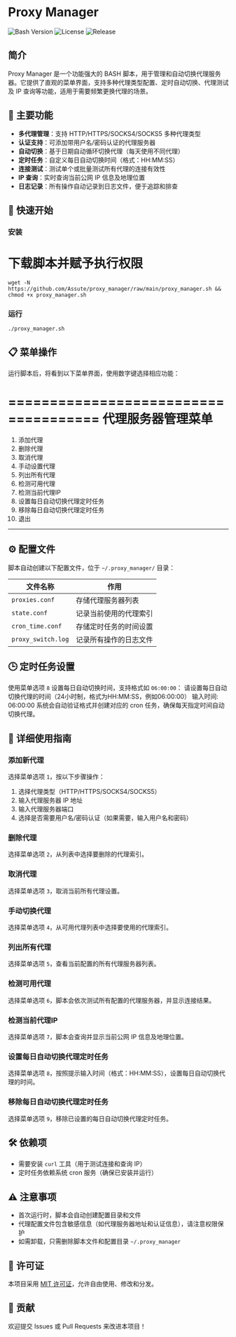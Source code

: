 # Proxy Manager

![Bash Version](https://img.shields.io/badge/Bash-≥4.0-green.svg)
![License](https://img.shields.io/github/license/Assute/proxy_manager.svg)
![Release](https://img.shields.io/github/v/release/Assute/proxy_manager.svg)

## 简介

Proxy Manager 是一个功能强大的 BASH 脚本，用于管理和自动切换代理服务器。它提供了直观的菜单界面，支持多种代理类型配置、定时自动切换、代理测试及 IP 查询等功能，适用于需要频繁更换代理的场景。

## 🌟 主要功能

- **多代理管理**：支持 HTTP/HTTPS/SOCKS4/SOCKS5 多种代理类型
- **认证支持**：可添加带用户名/密码认证的代理服务器
- **自动切换**：基于日期自动循环切换代理（每天使用不同代理）
- **定时任务**：自定义每日自动切换时间（格式：HH:MM:SS）
- **连接测试**：测试单个或批量测试所有代理的连接有效性
- **IP 查询**：实时查询当前公网 IP 信息及地理位置
- **日志记录**：所有操作自动记录到日志文件，便于追踪和排查

## 🚀 快速开始

### 安装
# 下载脚本并赋予执行权限
```shell script
wget -N https://github.com/Assute/proxy_manager/raw/main/proxy_manager.sh && chmod +x proxy_manager.sh
```
### 运行
```shell script
./proxy_manager.sh
```

## 📋 菜单操作

运行脚本后，将看到以下菜单界面，使用数字键选择相应功能：

=====================================
        代理服务器管理菜单
=====================================
1. 添加代理
2. 删除代理
3. 取消代理
4. 手动设置代理
5. 列出所有代理
6. 检测可用代理
7. 检测当前代理IP
8. 设置每日自动切换代理定时任务
9. 移除每日自动切换代理定时任务
0. 退出
-------------------------------------
## ⚙️ 配置文件

脚本自动创建以下配置文件，位于 `~/.proxy_manager/` 目录：

| 文件名称          | 作用                                        |
|-------------------|---------------------------------------------|
| `proxies.conf`    | 存储代理服务器列表                          |
| `state.conf`      | 记录当前使用的代理索引                      |
| `cron_time.conf`  | 存储定时任务的时间设置                      |
| `proxy_switch.log`| 记录所有操作的日志文件                      |

## 🕒 定时任务设置

使用菜单选项 `8` 设置每日自动切换时间，支持格式如 `06:00:00`：
请设置每日自动切换代理的时间（24小时制，格式为HH:MM:SS，例如06:00:00）
输入时间: 06:00:00
系统会自动验证格式并创建对应的 cron 任务，确保每天指定时间自动切换代理。

## 📖 详细使用指南

### 添加新代理

选择菜单选项 `1`，按以下步骤操作：

1. 选择代理类型（HTTP/HTTPS/SOCKS4/SOCKS5）
2. 输入代理服务器 IP 地址
3. 输入代理服务器端口
4. 选择是否需要用户名/密码认证（如果需要，输入用户名和密码）

### 删除代理

选择菜单选项 `2`，从列表中选择要删除的代理索引。

### 取消代理

选择菜单选项 `3`，取消当前所有代理设置。

### 手动切换代理

选择菜单选项 `4`，从可用代理列表中选择要使用的代理索引。

### 列出所有代理

选择菜单选项 `5`，查看当前配置的所有代理服务器列表。

### 检测可用代理

选择菜单选项 `6`，脚本会依次测试所有配置的代理服务器，并显示连接结果。

### 检测当前代理IP

选择菜单选项 `7`，脚本会查询并显示当前公网 IP 信息及地理位置。

### 设置每日自动切换代理定时任务

选择菜单选项 `8`，按照提示输入时间（格式：HH:MM:SS），设置每日自动切换代理的时间。

### 移除每日自动切换代理定时任务

选择菜单选项 `9`，移除已设置的每日自动切换代理定时任务。

## 🛠️ 依赖项

- 需要安装 `curl` 工具（用于测试连接和查询 IP）
- 定时任务依赖系统 cron 服务（确保已安装并运行）

## ⚠️ 注意事项

- 首次运行时，脚本会自动创建配置目录和文件
- 代理配置文件包含敏感信息（如代理服务器地址和认证信息），请注意权限保护
- 如需卸载，只需删除脚本文件和配置目录 `~/.proxy_manager`

## 📄 许可证

本项目采用 [MIT 许可证](LICENSE)，允许自由使用、修改和分发。

## 🤝 贡献

欢迎提交 Issues 或 Pull Requests 来改进本项目！    

